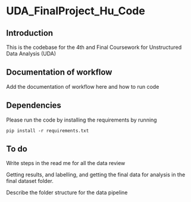 # UDA_FinalProject_Hu_Code

## Introduction

This is the codebase for the 4th and Final Coursework for Unstructured Data Analysis (UDA)

## Documentation of workflow

Add the documentation of workflow here and how to run code


## Dependencies

Please run the code by installing the requirements by running

```
pip install -r requirements.txt
```


## To do

Write steps in the read me for all the data review

Getting results, and labelling, and getting the final data for analysis in the final dataset folder.

Describe the folder structure for the data pipeline
